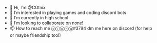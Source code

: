 - 👋 Hi, I’m @COtnix
- 👀 I’m interested in playing games and coding discord bots
- 🌱 I’m currently in high school
- 💞️ I’m looking to collaborate on none!
- 📫 How to reach me ⓟⓘⓒⓗⓤ#3794 dm me here on discord (for help or maybe friendship too!)

<!---
COtnix/COtnix is a ✨ special ✨ repository because its `README.md` (this file) appears on your GitHub profile.
You can click the Preview link to take a look at your changes.
--->

